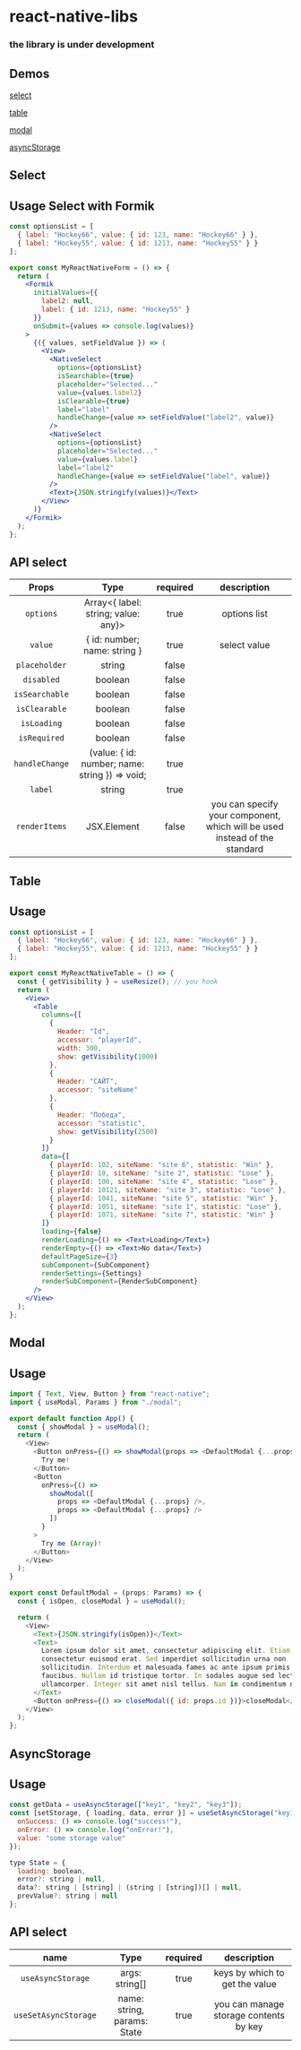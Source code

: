 # react-native-libs

### the library is under development

## Demos

[select](https://codesandbox.io/s/select-ts-iv39b)

[table](https://codesandbox.io/s/mobile-table-kd3ub)

[modal](https://codesandbox.io/s/modal-for-react-native-nh3i4)

[asyncStorage](https://codesandbox.io/s/async-storage-hooks-ycj7v)

## Select

## Usage Select with Formik

```jsx
const optionsList = [
  { label: "Hockey66", value: { id: 123, name: "Hockey66" } },
  { label: "Hockey55", value: { id: 1213, name: "Hockey55" } }
];

export const MyReactNativeForm = () => {
  return (
    <Formik
      initialValues={{
        label2: null,
        label: { id: 1213, name: "Hockey55" }
      }}
      onSubmit={values => console.log(values)}
    >
      {({ values, setFieldValue }) => (
        <View>
          <NativeSelect
            options={optionsList}
            isSearchable={true}
            placeholder="Selected..."
            value={values.label2}
            isClearable={true}
            label="label"
            handleChange={value => setFieldValue("label2", value)}
          />
          <NativeSelect
            options={optionsList}
            placeholder="Selected..."
            value={values.label}
            label="label2"
            handleChange={value => setFieldValue("label", value)}
          />
          <Text>{JSON.stringify(values)}</Text>
        </View>
      )}
    </Formik>
  );
};
```

## API select

|     Props      |                      Type                      | required |                                description                                 |
| :------------: | :--------------------------------------------: | :------: | :------------------------------------------------------------------------: |
|   `options`    |      Array<{ label: string; value: any}>       |   true   |                                options list                                |
|    `value`     |          { id: number; name: string }          |   true   |                                select value                                |
| `placeholder`  |                     string                     |  false   |                                                                            |
|   `disabled`   |                    boolean                     |  false   |                                                                            |
| `isSearchable` |                    boolean                     |  false   |                                                                            |
| `isClearable`  |                    boolean                     |  false   |                                                                            |
|  `isLoading`   |                    boolean                     |  false   |                                                                            |
|  `isRequired`  |                    boolean                     |  false   |                                                                            |
| `handleChange` | (value: { id: number; name: string }) => void; |   true   |                                                                            |
|    `label`     |                     string                     |   true   |                                                                            |
| `renderItems`  |                  JSX.Element                   |  false   | you can specify your component, which will be used instead of the standard |

## Table

## Usage

```jsx
const optionsList = [
  { label: "Hockey66", value: { id: 123, name: "Hockey66" } },
  { label: "Hockey55", value: { id: 1213, name: "Hockey55" } }
];

export const MyReactNativeTable = () => {
  const { getVisibility } = useResize(); // you hook
  return (
    <View>
      <Table
        columns={[
          {
            Header: "Id",
            accessor: "playerId",
            width: 300,
            show: getVisibility(1000)
          },
          {
            Header: "САЙТ",
            accessor: "siteName"
          },
          {
            Header: "Победа",
            accessor: "statistic",
            show: getVisibility(2500)
          }
        ]}
        data={[
          { playerId: 102, siteName: "site 6", statistic: "Win" },
          { playerId: 10, siteName: "site 2", statistic: "Lose" },
          { playerId: 100, siteName: "site 4", statistic: "Lose" },
          { playerId: 10121, siteName: "site 3", statistic: "Lose" },
          { playerId: 1041, siteName: "site 5", statistic: "Win" },
          { playerId: 1051, siteName: "site 1", statistic: "Lose" },
          { playerId: 1071, siteName: "site 7", statistic: "Win" }
        ]}
        loading={false}
        renderLoading={() => <Text>Loading</Text>}
        renderEmpty={() => <Text>No data</Text>}
        defaultPageSize={3}
        subComponent={SubComponent}
        renderSettings={Settings}
        renderSubComponent={RenderSubComponent}
      />
    </View>
  );
};
```

## Modal

## Usage

```javascript
import { Text, View, Button } from "react-native";
import { useModal, Params } from "./modal";

export default function App() {
  const { showModal } = useModal();
  return (
    <View>
      <Button onPress={() => showModal(props => <DefaultModal {...props} />)}>
        Try me!
      </Button>
      <Button
        onPress={() =>
          showModal([
            props => <DefaultModal {...props} />,
            props => <DefaultModal {...props} />
          ])
        }
      >
        Try me (Array)!
      </Button>
    </View>
  );
}

export const DefaultModal = (props: Params) => {
  const { isOpen, closeModal } = useModal();

  return (
    <View>
      <Text>{JSON.stringify(isOpen)}</Text>
      <Text>
        Lorem ipsum dolor sit amet, consectetur adipiscing elit. Etiam
        consectetur euismod erat. Sed imperdiet sollicitudin urna non
        sollicitudin. Interdum et malesuada fames ac ante ipsum primis in
        faucibus. Nullam id tristique tortor. In sodales augue sed lectus congue
        ullamcorper. Integer sit amet nisl tellus. Nam in condimentum nibh.
      </Text>
      <Button onPress={() => closeModal({ id: props.id })}>closeModal</Button>
    </View>
  );
};
```

## AsyncStorage

## Usage

```jsx
const getData = useAsyncStorage(["key1", "key2", "key3"]);
const [setStorage, { loading, data, error }] = useSetAsyncStorage("key1", {
  onSuccess: () => console.log("success!"),
  onError: () => console.log("onError!"),
  value: "some storage value"
});

type State = {
  loading: boolean,
  error?: string | null,
  data?: string | [string] | (string | [string])[] | null,
  prevValue?: string | null
};
```

## API select

|         name         |            Type             | required |              description               |
| :------------------: | :-------------------------: | :------: | :------------------------------------: |
|  `useAsyncStorage`   |       args: string[]        |   true   |     keys by which to get the value     |
| `useSetAsyncStorage` | name: string, params: State |   true   | you can manage storage contents by key |
